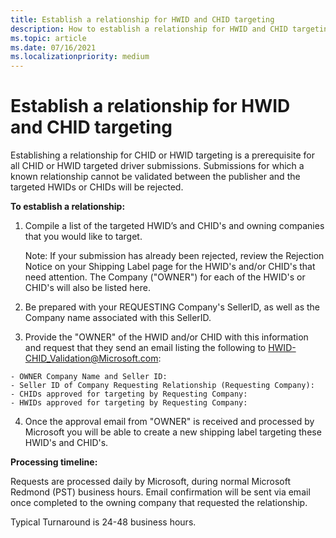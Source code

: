 ```yaml
---
title: Establish a relationship for HWID and CHID targeting
description: How to establish a relationship for HWID and CHID targeting
ms.topic: article
ms.date: 07/16/2021
ms.localizationpriority: medium
---
```


# Establish a relationship for HWID and CHID targeting

Establishing a relationship for CHID or HWID targeting is a prerequisite for all CHID or HWID targeted driver submissions. Submissions for which a known relationship cannot be validated between the publisher and the targeted HWIDs or CHIDs will be rejected.

**To establish a relationship:**

1.	Compile a list of the targeted HWID’s and CHID's and owning companies that you would like to target.

    Note: If your submission has already been rejected, review the Rejection Notice on your Shipping Label page for the HWID's and/or CHID's that need attention. The Company ("OWNER") for each of the HWID's or CHID's will also be listed here.

2.	Be prepared with your REQUESTING Company's SellerID, as well as the Company name associated with this SellerID.

3.	 Provide the "OWNER" of the HWID and/or CHID with this information and request that they send an email listing the following to HWID-CHID_Validation@Microsoft.com:

    - OWNER Company Name and Seller ID:
    - Seller ID of Company Requesting Relationship (Requesting Company):
    - CHIDs approved for targeting by Requesting Company:
    - HWIDs approved for targeting by Requesting Company:


4. Once the approval email from "OWNER" is received and processed by Microsoft you will be able to create a new shipping label targeting these HWID's and CHID's.


**Processing timeline:**

Requests are processed daily by Microsoft, during normal Microsoft Redmond (PST) business hours. Email confirmation will be sent via email once completed to the owning company that requested the relationship.

Typical Turnaround is 24-48 business hours.



